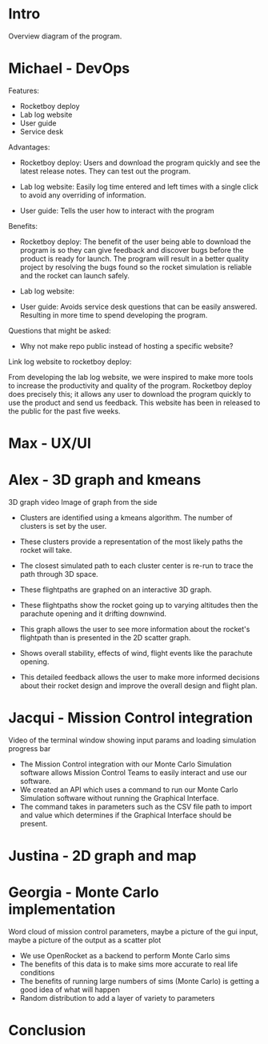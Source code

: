 # Intro
Overview diagram of the program. 

# Michael - DevOps
Features:

 - Rocketboy deploy
 - Lab log website
 - User guide
 - Service desk

Advantages:

 - Rocketboy deploy: Users and download the program quickly and see the latest release notes. They can test out the program.

 - Lab log website: Easily log time entered and left times with a single click to avoid any overriding of information.

 - User guide: Tells the user how to interact with the program


Benefits: 

 - Rocketboy deploy: The benefit of the user being able to download the program is so they can give feedback and discover bugs before the product is ready for launch. The program will result in a better quality project by resolving the bugs found so the rocket simulation is reliable and the rocket can launch safely.

 - Lab log website: 

 - User guide: Avoids service desk questions that can be easily answered. Resulting in more time to spend developing the program.


Questions that might be asked:

 - Why not make repo public instead of hosting a specific website?


Link log website to rocketboy deploy: 

From developing the lab log website, we were inspired to make more tools to increase the productivity and quality of the program. Rocketboy deploy does precisely this; it allows any user to download the program quickly to use the product and send us feedback. This website has been in released to the public for the past five weeks. 

# Max - UX/UI

# Alex - 3D graph and kmeans

3D graph video
Image of graph from the side

 - Clusters are identified using a kmeans algorithm. The number of clusters is set by the user.
 - These clusters provide a representation of the most likely paths the rocket will take.
 - The closest simulated path to each cluster center is re-run to trace the path through 3D space.
 - These flightpaths are graphed on an interactive 3D graph.
 - These flightpaths show the rocket going up to varying altitudes then the parachute opening and it drifting downwind.  

 - This graph allows the user to see more information about the rocket's flightpath than is presented in the 2D scatter graph.
 - Shows overall stability, effects of wind, flight events like the parachute opening.
 - This detailed feedback allows the user to make more informed decisions about their rocket design and improve the overall design and flight plan.

# Jacqui - Mission Control integration

Video of the terminal window showing input params and loading simulation progress bar

- The Mission Control integration with our Monte Carlo Simulation software allows Mission Control Teams to easily interact and use our software.
- We created an API which uses a command to run our Monte Carlo Simulation software without running the Graphical Interface.
- The command takes in parameters such as the CSV file path to import and value which determines if the Graphical Interface should be present.


# Justina - 2D graph and map

# Georgia - Monte Carlo implementation

Word cloud of mission control parameters, maybe a picture of the gui input, maybe a picture of the output as a scatter plot

- We use OpenRocket as a backend to perform Monte Carlo sims
- The benefits of this data is to make sims more accurate to real life conditions
- The benefits of running large numbers of sims (Monte Carlo) is getting a good idea of what will happen
- Random distribution to add a layer of variety to parameters

# Conclusion
